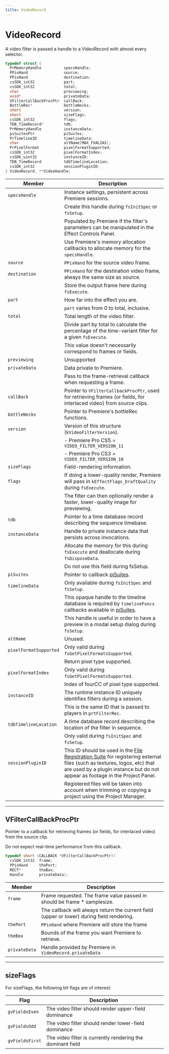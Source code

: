 ```yaml
---
title: VideoRecord
---
```

# VideoRecord

A video filter is passed a handle to a VideoRecord with almost every selector.

```cpp
typedef struct {
  PrMemoryHandle          specsHandle;
  PPixHand                source;
  PPixHand                destination;
  csSDK_int32             part;
  csSDK_int32             total;
  char                    previewing;
  void*                   privateData;
  VFilterCallBackProcPtr  callBack;
  BottleRec*              bottleNecks;
  short                   version;
  short                   sizeFlags;
  csSDK_int32             flags;
  TDB_TimeRecord*         tdb;
  PrMemoryHandle          instanceData;
  piSuitesPtr             piSuites;
  PrTimelineID            timelineData;
  char                    altName[MAX_FXALIAS];
  PrPixelFormat           pixelFormatSupported;
  csSDK_int32             pixelFormatIndex;
  csSDK_uint32            instanceID;
  TDB_TimeRecord          tdbTimelineLocation;
  csSDK_int32             sessionPluginID;
} VideoRecord, **VideoHandle;
```

|         Member         |                                                                                                                              Description                                                                                                                              |
|------------------------|-----------------------------------------------------------------------------------------------------------------------------------------------------------------------------------------------------------------------------------------------------------------------|
| `specsHandle`          | Instance settings, persistent across Premiere sessions.                                                                                                                                                                                                               |
|                        | Create this handle during `fsInitSpec` or `fsSetup`.                                                                                                                                                                                                                  |
|                        | Populated by Premiere if the filter's parameters can be manipulated in the Effect Controls Panel.                                                                                                                                                                     |
|                        | Use Premiere's memory allocation callbacks to allocate memory for the `specsHandle`.                                                                                                                                                                                  |
| `source`               | `PPixHand` for the source video frame.                                                                                                                                                                                                                                |
| `destination`          | `PPixHand` for the destination video frame, always the same size as source.                                                                                                                                                                                           |
|                        | Store the output frame here during `fsExecute`.                                                                                                                                                                                                                       |
| `part`                 | How far into the effect you are.                                                                                                                                                                                                                                      |
|                        | `part` varies from 0 to total, inclusive.                                                                                                                                                                                                                             |
| `total`                | Total length of the video filter.                                                                                                                                                                                                                                     |
|                        | Divide part by total to calculate the percentage of the time-variant filter for a given `fsExecute`.                                                                                                                                                                  |
|                        | This value doesn't necessarily correspond to frames or fields.                                                                                                                                                                                                        |
| `previewing`           | Unsupported                                                                                                                                                                                                                                                           |
| `privateData`          | Data private to Premiere.                                                                                                                                                                                                                                             |
|                        | Pass to the frame-retrieval callback when requesting a frame.                                                                                                                                                                                                         |
| `callBack`             | Pointer to `VFilterCallbackProcPtr`, used for retrieving frames (or fields, for interlaced video) from source clips.                                                                                                                                                  |
| `bottleNecks`          | Pointer to Premiere's bottleRec functions.                                                                                                                                                                                                                            |
| `version`              | Version of this structure (`kVideoFilterVersion`).                                                                                                                                                                                                                    |
|                        | - Premiere Pro CS5 = `VIDEO_FILTER_VERSION_11`                                                                                                                                                                                                                        |
|                        | - Premiere Pro CS3 = `VIDEO_FILTER_VERSION_10`                                                                                                                                                                                                                        |
| `sizeFlags`            | Field-rendering information.                                                                                                                                                                                                                                          |
| `flags`                | If doing a lower-quality render, Premiere will pass in `kEffectFlags_DraftQuality` during `fsExecute`.                                                                                                                                                                |
|                        | The filter can then optionally render a faster, lower-quality image for previewing.                                                                                                                                                                                   |
| `tdb`                  | Pointer to a time database record describing the sequence timebase.                                                                                                                                                                                                   |
| `instanceData`         | Handle to private instance data that persists across invocations.                                                                                                                                                                                                     |
|                        | Allocate the memory for this during `fsExecute` and deallocate during `fsDisposeData`.                                                                                                                                                                                |
|                        | Do not use this field during fsSetup.                                                                                                                                                                                                                                 |
| `piSuites`             | Pointer to callback [piSuites](../../universals/legacy-callback-suites#pisuites).                                                                                                                                                                                     |
| `timelineData`         | Only available during `fsInitSpec` and `fsSetup`.                                                                                                                                                                                                                     |
|                        | This opaque handle to the timeline database is required by `timelineFuncs` callbacks available in [piSuites](../../universals/legacy-callback-suites#pisuites).                                                                                                       |
|                        | This handle is useful in order to have a preview in a modal setup dialog during `fsSetup`.                                                                                                                                                                            |
| `altName`              | Unused.                                                                                                                                                                                                                                                               |
| `pixelFormatSupported` | Only valid during `fsGetPixelFormatsSupported`.                                                                                                                                                                                                                       |
|                        | Return pixel type supported.                                                                                                                                                                                                                                          |
| `pixelFormatIndex`     | Only valid during `fsGetPixelFormatsSupported`.                                                                                                                                                                                                                       |
|                        | Index of fourCC of pixel type supported.                                                                                                                                                                                                                              |
| `instanceID`           | The runtime instance ID uniquely identifies filters during a session.                                                                                                                                                                                                 |
|                        | This is the same ID that is passed to players in `prtFilterRec`.                                                                                                                                                                                                      |
| `tdbTimelineLocation`  | A time database record describing the location of the filter in sequence.                                                                                                                                                                                             |
|                        | Only valid during `fsInitSpec` and `fsSetup`.                                                                                                                                                                                                                         |
| `sessionPluginID`      | This ID should be used in the [File Registration Suite](../../universals/sweetpea-suites#file-registration-suite) for registering external files (such as textures, logos, etc) that are used by a plugin instance but do not appear as footage in the Project Panel. |
|                        | Registered files will be taken into account when trimming or copying a project using the Project Manager.                                                                                                                                                             |

---

## VFilterCallBackProcPtr

Pointer to a callback for retrieving frames (or fields, for interlaced video) from the source clip.

Do not expect real-time performance from this callback.

```cpp
typedef short (CALLBACK *VFilterCallBackProcPtr)(
  csSDK_int32  frame;
  PPixHand     thePort;
  RECT*        theBox;
  Handle       privateData);
```

|    Member     |                                        Description                                         |
|---------------|--------------------------------------------------------------------------------------------|
| `frame`       | Frame requested. The frame value passed in should be frame \* samplesize.                  |
|               | The callback will always return the current field (upper or lower) during field rendering. |
| `thePort`     | `PPixHand` where Premiere will store the frame                                             |
| `theBox`      | Bounds of the frame you want Premiere to retrieve.                                         |
| `privateData` | Handle provided by Premiere in `VideoRecord.privateData`                                   |

---

## sizeFlags

For sizeFlags, the following bit flags are of interest:

|      Flag       |                        Description                         |
| --------------- | ---------------------------------------------------------- |
| `gvFieldsEven`  | The video filter should render upper-field dominance       |
| `gvFieldsOdd`   | The video filter should render lower-field dominance       |
| `gvFieldsFirst` | The video filter is currently rendering the dominant field |
